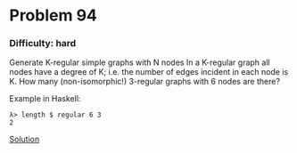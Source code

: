 # Problem 94
### Difficulty: hard
Generate K-regular simple graphs with N nodes
In a K-regular graph all nodes have a degree of K; i.e. the number of edges incident in each node is K. How many (non-isomorphic!) 3-regular graphs with 6 nodes are there?

Example in Haskell:

```
λ> length $ regular 6 3
2
```
[Solution](https://wiki.haskell.org/99_questions/Solutions/94)
